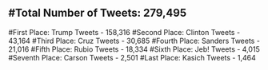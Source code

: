 #Total Number of Tweets: 279,495 
---
#First Place: Trump Tweets - 158,316
#Second Place: Clinton Tweets - 43,164
#Third Place: Cruz Tweets - 30,685
#Fourth Place: Sanders Tweets - 21,016
#Fifth Place: Rubio Tweets - 18,334
#Sixth Place: Jeb! Tweets - 4,015
#Seventh Place: Carson Tweets - 2,501
#Last Place: Kasich Tweets - 1,464
